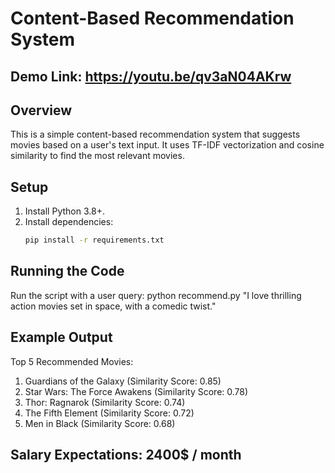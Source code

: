 # Content-Based Recommendation System
## Demo Link: https://youtu.be/qv3aN04AKrw
## Overview
This is a simple content-based recommendation system that suggests movies based on a user's text input. It uses TF-IDF vectorization and cosine similarity to find the most relevant movies.

## Setup
1. Install Python 3.8+.
2. Install dependencies:
   ```bash
   pip install -r requirements.txt

## Running the Code
Run the script with a user query: python recommend.py "I love thrilling action movies set in space, with a comedic twist."

## Example Output
Top 5 Recommended Movies:
1. Guardians of the Galaxy (Similarity Score: 0.85)
2. Star Wars: The Force Awakens (Similarity Score: 0.78)
3. Thor: Ragnarok (Similarity Score: 0.74)
4. The Fifth Element (Similarity Score: 0.72)
5. Men in Black (Similarity Score: 0.68)

## Salary Expectations: 2400$ / month
